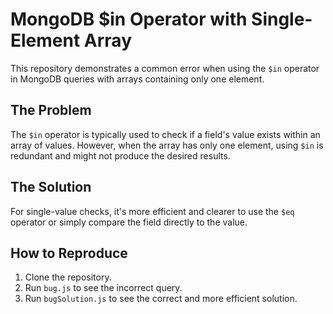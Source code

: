 # MongoDB $in Operator with Single-Element Array

This repository demonstrates a common error when using the `$in` operator in MongoDB queries with arrays containing only one element.

## The Problem

The `$in` operator is typically used to check if a field's value exists within an array of values. However, when the array has only one element, using `$in` is redundant and might not produce the desired results.

## The Solution

For single-value checks, it's more efficient and clearer to use the `$eq` operator or simply compare the field directly to the value. 

## How to Reproduce

1. Clone the repository.
2. Run `bug.js` to see the incorrect query.
3. Run `bugSolution.js` to see the correct and more efficient solution.